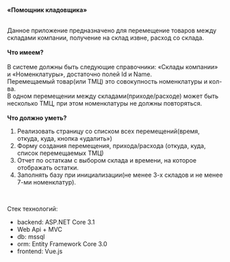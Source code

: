 <b>«Помощник кладовщика»</b><br><br>

Данное приложение предназначено для перемещение товаров между складами компании, получение на склад извне, расход со склада. <br><br>
<b>Что имеем?</b><br><br>
В системе должны быть следующие справочники: «Склады компании» и «Номенклатуры», достаточно полей Id и Name. <br>
Перемещаемый товар(или ТМЦ) это совокупность номенклатуры и кол-ва. <br>
В одном перемещении между складами(приходе/расходе) может быть несколько ТМЦ, при этом номенклатуры не должны повторяться.<br><br>
<b>Что должно уметь?</b><br>
1)	Реализовать страницу со списком всех перемещений(время, откуда, куда, кнопка «удалить»)
2)	Форму создания перемещения, прихода/расхода (откуда, куда, список перемещаемых ТМЦ) 
3)	Отчет по остаткам с выбором склада и времени, на которое отображать остатки.
4)	Заполнять базу при инициализации(не менее 3-х складов и не менее 7-ми номенклатур).

<br>

Стек технологий:
- backend: ASP.NET Core 3.1
- Web Api + MVC
- db: mssql
- orm: Entity Framework Core 3.0
- frontend: Vue.js
